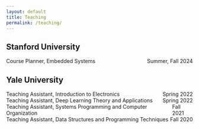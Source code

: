 ```yaml
---
layout: default
title: Teaching
permalink: /teaching/
---
```


## Stanford University

<div style="display: flex; justify-content: space-between; width: 100%;">
  <span>Course Planner, Embedded Systems</span>
  <span>Summer, Fall 2024</span>
</div>

## Yale University

<div style="display: flex; justify-content: space-between; width: 100%;">
  <span>Teaching Assistant, Introduction to Electronics</span>
  <span>Spring 2022</span>
</div>

<div style="display: flex; justify-content: space-between; width: 100%;">
  <span>Teaching Assistant, Deep Learning Theory and Applications</span>
  <span>Spring 2022</span>
</div>

<div style="display: flex; justify-content: space-between; width: 100%;">
  <span>Teaching Assistant, Systems Programming and Computer Organization</span>
  <span>Fall 2021</span>
</div>

<div style="display: flex; justify-content: space-between; width: 100%;">
  <span>Teaching Assistant, Data Structures and Programming Techniques</span>
  <span>Fall 2020</span>
</div>
